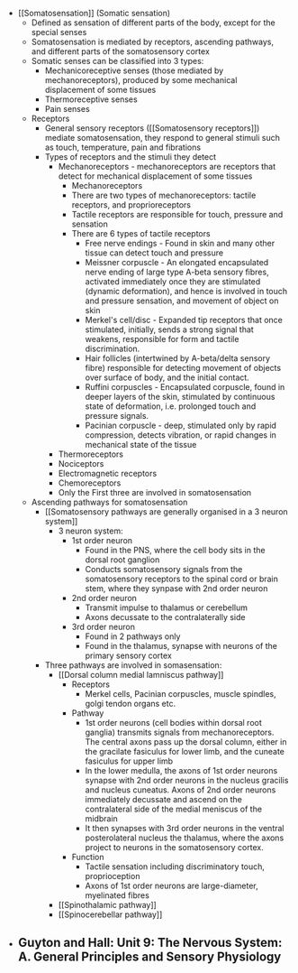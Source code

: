 - [[Somatosensation]] (Somatic sensation)
	- Defined as sensation of different parts of the body, except for the special senses
	- Somatosensation is mediated by receptors, ascending pathways, and different parts of the somatosensory cortex
	- Somatic senses can be classified into 3 types: 
		- Mechanicoreceptive senses (those mediated by mechanoreceptors), produced by some mechanical displacement of some tissues
		- Thermoreceptive senses
		- Pain senses
	- Receptors
		- General sensory receptors ([[Somatosensory receptors]]) mediate somatosensation, they respond to general stimuli such as touch, temperature, pain and fibrations
		- Types of receptors and the stimuli they detect
			- Mechanoreceptors - mechanoreceptors are receptors that detect for mechanical displacement of some tissues
				- Mechanoreceptors
				- There are two types of mechanoreceptors: tactile receptors, and proprioreceptors
				- Tactile receptors are responsible for touch, pressure and sensation
				- There are 6 types of tactile receptors
					- Free nerve endings - Found in skin and many other tissue can detect touch and pressure
					- Meissner corpuscle - An elongated encapsulated nerve ending of large type A-beta sensory fibres, activated immediately once they are stimulated (dynamic deformation), and hence is involved in touch and pressure sensation, and movement of object on skin
					- Merkel's cell/disc - Expanded tip receptors that once stimulated, initially, sends a strong signal that weakens, responsible for form and tactile discrimination.
					- Hair follicles (intertwined by A-beta/delta sensory fibre) responsible for detecting movement of objects over surface of body, and the initial contact.
					- Ruffini  corpuscles - Encapsulated corpuscle, found in deeper layers of the skin, stimulated by continuous state of deformation, i.e. prolonged touch and pressure signals.
					- Pacinian corpuscle - deep, stimulated only by rapid compression, detects vibration, or rapid changes in mechanical state of the tissue
			- Thermoreceptors
			- Nociceptors
			- Electromagnetic receptors 
			- Chemoreceptors
			- Only the First three are involved in somatosensation
	- Ascending pathways for somatosensation
		- [[Somatosensory pathways are generally organised in a 3 neuron system]]
			- 3 neuron system:
				- 1st order neuron
					- Found in the PNS, where the cell body sits in the dorsal root ganglion
					- Conducts somatosensory signals from the somatosensory receptors to the spinal cord or brain stem, where they synpase with 2nd order neuron
				- 2nd order neuron
					- Transmit impulse to thalamus or cerebellum
					- Axons decussate to the contralaterally side
				- 3rd order neuron
					- Found in 2 pathways only
					- Found in the thalamus, synapse with neurons of the primary sensory cortex
		- Three pathways are involved in somasensation:
			- [[Dorsal column medial lamniscus pathway]]
				- Receptors
					- Merkel cells, Pacinian corpuscles, muscle spindles, golgi tendon organs etc.
				- Pathway 
					- 1st order neurons (cell bodies within dorsal root ganglia) transmits signals from mechanoreceptors. The central axons pass up the dorsal column, either in the gracilate fasiculus for lower limb, and the cuneate fasiculus for upper limb
					- In the lower medulla, the axons of 1st order neurons synapse with 2nd order neurons in the nucleus gracilis and nucleus cuneatus. Axons of 2nd order neurons immediately decussate and ascend on the contralateral side of the medial meniscus of the midbrain
					- It then synapses with 3rd order neurons in the ventral posterolateral nucleus the thalamus, where the axons project to neurons in the somatosensory cortex.
				- Function
					- Tactile sensation including discriminatory touch, proprioception
					- Axons of 1st order neurons are large-diameter, myelinated fibres
			- [[Spinothalamic pathway]]
			- [[Spinocerebellar pathway]]
- Guyton and Hall: Unit 9: The Nervous System: A. General Principles and Sensory Physiology
	- 